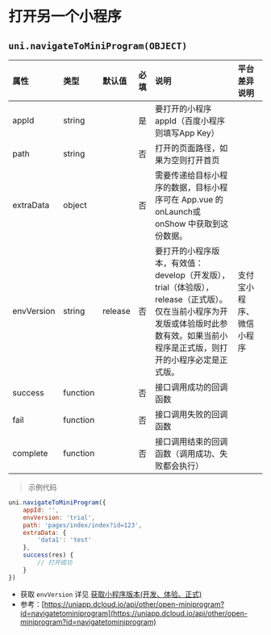 # 打开另一个小程序

## `uni.navigateToMiniProgram(OBJECT)`

| 属性 | 类型 | 默认值 | 必填 | 说明 | 平台差异说明 |
| :-- | :-- | :--- | :-- | :-- | :------ |
| appId | string | | 是 | 要打开的小程序 appId（百度小程序则填写App Key）	|
| path | string |  | 否 | 打开的页面路径，如果为空则打开首页	|
| extraData | object |  | 否 | 需要传递给目标小程序的数据，目标小程序可在 App.vue 的 onLaunch或onShow 中获取到这份数据。|	
| envVersion | string | release | 否 | 要打开的小程序版本，有效值： develop（开发版），trial（体验版），release（正式版）。仅在当前小程序为开发版或体验版时此参数有效。如果当前小程序是正式版，则打开的小程序必定是正式版。 | 支付宝小程序、微信小程序 |
| success | function |  | 否 | 接口调用成功的回调函数	|
| fail | function |  | 否 | 接口调用失败的回调函数	|
| complete | function |  | 否 | 接口调用结束的回调函数（调用成功、失败都会执行）|

> 示例代码

```js
uni.navigateToMiniProgram({
    appId: '',
    envVersion: 'trial',
    path: 'pages/index/index?id=123',
    extraData: {
        'data1': 'test'
    },
    success(res) {
        // 打开成功
    }
})
```
- 获取 `envVersion` 详见 [获取小程序版本(开发、体验、正式)](./获取小程序版本(开发、体验、正式))
- 参考：[https://uniapp.dcloud.io/api/other/open-miniprogram?id=navigatetominiprogram](https://uniapp.dcloud.io/api/other/open-miniprogram?id=navigatetominiprogram)